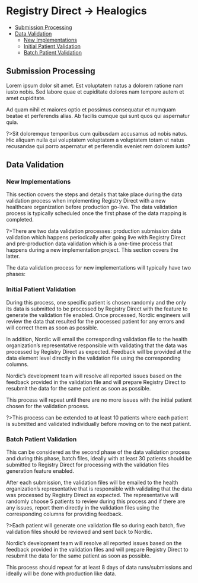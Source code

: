 # Registry Direct -> Healogics
  - [Submission Processing](#submission-processing)
  - [Data Validation](#data-validation)
    - [New Implementations](#new-implementations)
    - [Initial Patient Validation](#initial-patient-validation)
    - [Batch Patient Validation](#batch-patient-validation)

## Submission Processing

Lorem ipsum dolor sit amet. Est voluptatem natus a dolorem ratione nam iusto nobis. Sed labore quae et cupiditate dolores nam tempore autem et amet cupiditate.

Ad quam nihil et maiores optio et possimus consequatur et numquam beatae et perferendis alias. Ab facilis cumque qui sunt quos qui aspernatur quia.

?>Sit doloremque temporibus cum quibusdam accusamus ad nobis natus. Hic aliquam nulla qui voluptatem voluptatem a voluptatem totam ut natus recusandae qui porro aspernatur et perferendis eveniet rem dolorem iusto?

## Data Validation

### New Implementations

This section covers the steps and details that take place during the data validation process when implementing Registry Direct with a new healthcare organization before production go-live. The data validation process is typically scheduled once the first phase of the data mapping is completed.

?>There are two data validation processes: production submission data validation which happens periodically after going live with Registry Direct and pre-production data validation which is a one-time process that happens during a new implementation project. This section covers the latter.

The data validation process for new implementations will typically have two phases:

### Initial Patient Validation

During this process, one specific patient is chosen randomly and the only its data is submitted to be processed by Registry Direct with the feature to generate the validation file enabled. Once processed, Nordic engineers will review the data that resulted for the processed patient for any errors and will correct them as soon as possible.

In addition, Nordic will email the corresponding validation file to the health organization’s representative responsible with validating that the data was processed by Registry Direct as expected. Feedback will be provided at the data element level directly in the validation file using the corresponding columns.

Nordic’s development team will resolve all reported issues based on the feedback provided in the validation file and will prepare Registry Direct to resubmit the data for the same patient as soon as possible.

This process will repeat until there are no more issues with the initial patient chosen for the validation process.

?>This process can be extended to at least 10 patients where each patient is submitted and validated individually before moving on to the next patient.

### Batch Patient Validation

This can be considered as the second phase of the data validation process and during this phase, batch files, ideally with at least 30 patients should be submitted to Registry Direct for processing with the validation files generation feature enabled.

After each submission, the validation files will be emailed to the health organization’s representative that is responsible with validating that the data was processed by Registry Direct as expected. The representative will randomly choose 5 patients to review during this process and if there are any issues, report them directly in the validation files using the corresponding columns for providing feedback.

?>Each patient will generate one validation file so during each batch, five validation files should be reviewed and sent back to Nordic.

Nordic’s development team will resolve all reported issues based on the feedback provided in the validation files and will prepare Registry Direct to resubmit the data for the same patient as soon as possible.

This process should repeat for at least 8 days of data runs/submissions and ideally will be done with production like data.